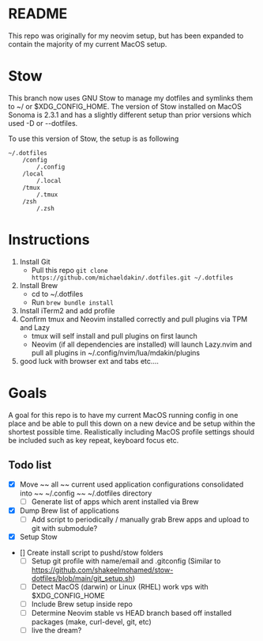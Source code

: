 # README
This repo was originally for my neovim setup, but has been expanded to contain the majority of my current MacOS setup.

# Stow
This branch now uses GNU Stow to manage my dotfiles and symlinks them to ~/ or $XDG_CONFIG_HOME.
The version of Stow installed on MacOS Sonoma is 2.3.1 and has a slightly different setup than prior versions which used -D or --dotfiles.

To use this version of Stow, the setup is as following
```
~/.dotfiles
    /config
        /.config
    /local
        /.local
    /tmux
        /.tmux
    /zsh
        /.zsh
```

# Instructions
1. Install Git
    - Pull this repo `git clone https://github.com/michaeldakin/.dotfiles.git ~/.dotfiles`
2. Install Brew
    - cd to ~/.dotfiles
    - Run `brew bundle install`
3. Install iTerm2 and add profile
4. Confirm tmux and Neovim installed correctly and pull plugins via TPM and Lazy
    - tmux will self install and pull plugins on first launch
    - Neovim (if all dependencies are installed) will launch Lazy.nvim and pull all plugins in ~/.config/nvim/lua/mdakin/plugins
5. good luck with browser ext and tabs etc....

# Goals
A goal for this repo is to have my current MacOS running config in one place and be able to pull this down on a new device and be setup within the shortest possible time.
Realistically including MacOS profile settings should be included such as key repeat, keyboard focus etc.

## Todo list
- [x] Move ~~ all ~~ current used application configurations consolidated into ~~ ~/.config ~~ ~/.dotfiles directory
    - [ ] Generate list of apps which arent installed via Brew
- [x] Dump Brew list of applications
    - [ ] Add script to periodically / manually grab Brew apps and upload to git with submodule?
- [x] Setup Stow
- [] Create install script to pushd/stow folders
    - [ ] Setup git profile with name/email and .gitconfig (Similar to https://github.com/shakeelmohamed/stow-dotfiles/blob/main/git_setup.sh)
    - [ ] Detect MacOS (darwin) or Linux (RHEL) work vps with $XDG_CONFIG_HOME
    - [ ] Include Brew setup inside repo
    - [ ] Determine Neovim stable vs HEAD branch based off installed packages (make, curl-devel, git, etc)
    - [ ] live the dream?
